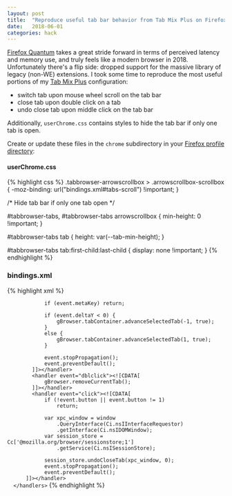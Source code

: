 ```yaml
---
layout: post
title:  "Reproduce useful tab bar behavior from Tab Mix Plus on Firefox Quantum"
date:   2018-06-01
categories: hack
---
```


[Firefox Quantum](https://en.wikipedia.org/wiki/Quantum_(Mozilla)) takes a
great stride forward in terms of perceived latency and memory use, and truly
feels like a modern browser in 2018. Unfortunately there's a flip side:
dropped support for the massive library of legacy (non-WE) extensions. I took
some time to reproduce the most useful portions of my [Tab Mix
Plus](http://www.tabmixplus.org/) configuration:

* switch tab upon mouse wheel scroll on the tab bar
* close tab upon double click on a tab
* undo close tab upon middle click on the tab bar

Additionally, `userChrome.css` contains styles to hide the tab bar if only one
tab is open.

Create or update these files in the `chrome` subdirectory in your [Firefox
profile directory](http://kb.mozillazine.org/Profile_folder_-_Firefox):

#### userChrome.css

{% highlight css %}
.tabbrowser-arrowscrollbox > .arrowscrollbox-scrollbox {
  -moz-binding: url("bindings.xml#tabs-scroll") !important;
}

/* Hide tab bar if only one tab open  */

#tabbrowser-tabs, #tabbrowser-tabs arrowscrollbox {
    min-height: 0 !important;
}

#tabbrowser-tabs tab {
    height: var(--tab-min-height);
}

#tabbrowser-tabs tab:first-child:last-child {
    display: none !important;
}
{% endhighlight %}

### bindings.xml

{% highlight xml %}
<?xml version="1.0" encoding="UTF-8"?>
<!DOCTYPE bindings>
<bindings xmlns="http://www.mozilla.org/xbl">
    <binding id="tabs-scroll" extends="chrome://global/content/bindings/scrollbox.xml#scrollbox">
        <handlers>
            <handler event="wheel"><![CDATA[
                // Preserve original behaviour if meta (Windows) key is held

                if (event.metaKey) return;

                if (event.deltaY < 0) {
                    gBrowser.tabContainer.advanceSelectedTab(-1, true);
                }
                else {
                    gBrowser.tabContainer.advanceSelectedTab(1, true);
                }

                event.stopPropagation();
                event.preventDefault();
            ]]></handler>
            <handler event="dblclick"><![CDATA[
                gBrowser.removeCurrentTab();
            ]]></handler>
            <handler event="click"><![CDATA[
                if (!event.button || event.button != 1)
                    return;

                var xpc_window = window
                    .QueryInterface(Ci.nsIInterfaceRequestor)
                    .getInterface(Ci.nsIDOMWindow);
                var session_store = Cc['@mozilla.org/browser/sessionstore;1']
                    .getService(Ci.nsISessionStore);

                session_store.undoCloseTab(xpc_window, 0);
                event.stopPropagation();
                event.preventDefault();
          ]]></handler>
      </handlers>
  </binding>
</bindings>
{% endhighlight %}
